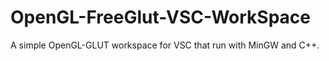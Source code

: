 # OpenGL-FreeGlut-VSC-WorkSpace

A simple OpenGL-GLUT workspace for VSC that run with MinGW and C++. 
